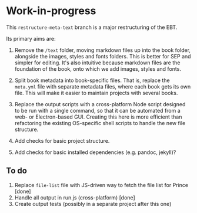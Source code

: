 # Work-in-progress

This `restructure-meta-text` branch is a major restructuring of the EBT.

Its primary aims are:

1. Remove the `/text` folder, moving markdown files up into the book folder, alongside the images, styles and fonts folders. This is better for SEP and simpler for editing. It's also intuitive because markdown files are the foundation of the book, onto which we add images, styles and fonts.

2. Split book metadata into book-specific files. That is, replace the `meta.yml` file with separate metadata files, where each book gets its own file. This will make it easier to maintain projects with several books.

3. Replace the output scripts with a cross-platform Node script designed to be run with a single command, so that it can be automated from a web- or Electron-based GUI. Creating this here is more efficient than refactoring the existing OS-specific shell scripts to handle the new file structure.

4. Add checks for basic project structure.

5. Add checks for basic installed dependencies (e.g. pandoc, jekyll)?


## To do

1. Replace `file-list` file with JS-driven way to fetch the file list for Prince [done]
1. Handle all output in run.js (cross-platform) [done]
1. Create output tests (possibly in a separate project after this one)
